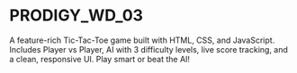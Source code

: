 # PRODIGY_WD_03
A feature-rich Tic-Tac-Toe game built with HTML, CSS, and JavaScript. Includes Player vs Player, AI with 3 difficulty levels, live score tracking, and a clean, responsive UI. Play smart or beat the AI!

